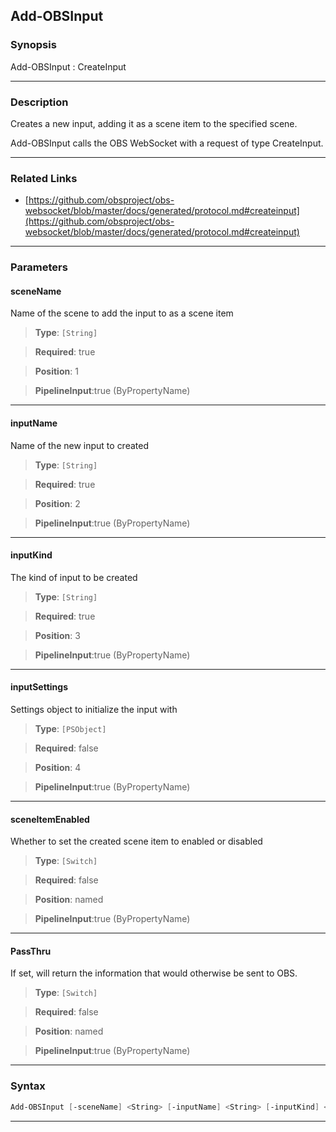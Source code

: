 Add-OBSInput
------------
### Synopsis
Add-OBSInput : CreateInput

---
### Description

Creates a new input, adding it as a scene item to the specified scene.


Add-OBSInput calls the OBS WebSocket with a request of type CreateInput.

---
### Related Links
* [https://github.com/obsproject/obs-websocket/blob/master/docs/generated/protocol.md#createinput](https://github.com/obsproject/obs-websocket/blob/master/docs/generated/protocol.md#createinput)



---
### Parameters
#### **sceneName**

Name of the scene to add the input to as a scene item



> **Type**: ```[String]```

> **Required**: true

> **Position**: 1

> **PipelineInput**:true (ByPropertyName)



---
#### **inputName**

Name of the new input to created



> **Type**: ```[String]```

> **Required**: true

> **Position**: 2

> **PipelineInput**:true (ByPropertyName)



---
#### **inputKind**

The kind of input to be created



> **Type**: ```[String]```

> **Required**: true

> **Position**: 3

> **PipelineInput**:true (ByPropertyName)



---
#### **inputSettings**

Settings object to initialize the input with



> **Type**: ```[PSObject]```

> **Required**: false

> **Position**: 4

> **PipelineInput**:true (ByPropertyName)



---
#### **sceneItemEnabled**

Whether to set the created scene item to enabled or disabled



> **Type**: ```[Switch]```

> **Required**: false

> **Position**: named

> **PipelineInput**:true (ByPropertyName)



---
#### **PassThru**

If set, will return the information that would otherwise be sent to OBS.



> **Type**: ```[Switch]```

> **Required**: false

> **Position**: named

> **PipelineInput**:true (ByPropertyName)



---
### Syntax
```PowerShell
Add-OBSInput [-sceneName] <String> [-inputName] <String> [-inputKind] <String> [[-inputSettings] <PSObject>] [-sceneItemEnabled] [-PassThru] [<CommonParameters>]
```
---
